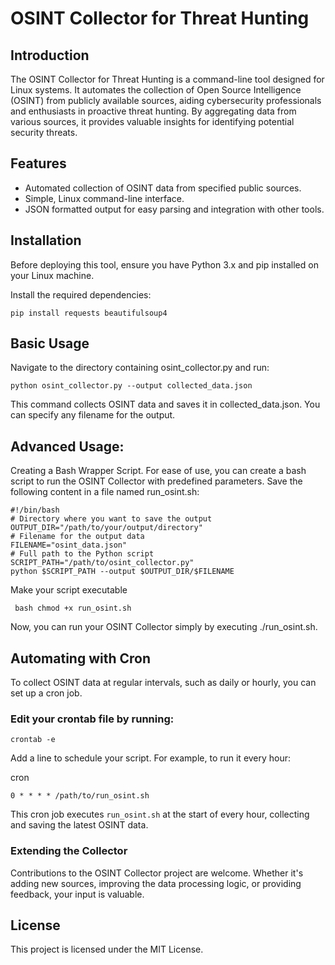 # OSINT Collector for Threat Hunting

## Introduction
The OSINT Collector for Threat Hunting is a command-line tool designed for Linux systems. It automates the collection of Open Source Intelligence (OSINT) from publicly available sources, aiding cybersecurity professionals and enthusiasts in proactive threat hunting. By aggregating data from various sources, it provides valuable insights for identifying potential security threats.

## Features
- Automated collection of OSINT data from specified public sources.
- Simple, Linux command-line interface.
- JSON formatted output for easy parsing and integration with other tools.

## Installation
Before deploying this tool, ensure you have Python 3.x and pip installed on your Linux machine.

Install the required dependencies:

```pip install requests beautifulsoup4```

## Basic Usage

Navigate to the directory containing osint_collector.py and run:

```python osint_collector.py --output collected_data.json```

This command collects OSINT data and saves it in collected_data.json. You can specify any filename for the output.

## Advanced Usage:

Creating a Bash Wrapper Script. For ease of use, you can create a bash script to run the OSINT Collector with predefined parameters. Save the following content in a file named run_osint.sh:


```shell
#!/bin/bash
# Directory where you want to save the output
OUTPUT_DIR="/path/to/your/output/directory"
# Filename for the output data
FILENAME="osint_data.json"
# Full path to the Python script
SCRIPT_PATH="/path/to/osint_collector.py"
python $SCRIPT_PATH --output $OUTPUT_DIR/$FILENAME
```

Make your script executable

``` bash chmod +x run_osint.sh```

Now, you can run your OSINT Collector simply by executing ./run_osint.sh.

## Automating with Cron
To collect OSINT data at regular intervals, such as daily or hourly, you can set up a cron job.

### Edit your crontab file by running:

```crontab -e```

Add a line to schedule your script. For example, to run it every hour:

cron

```0 * * * * /path/to/run_osint.sh```

This cron job executes ```run_osint.sh``` at the start of every hour, collecting and saving the latest OSINT data.

### Extending the Collector

Contributions to the OSINT Collector project are welcome. Whether it's adding new sources, improving the data processing logic, or providing feedback, your input is valuable.

## License

This project is licensed under the MIT License. 

